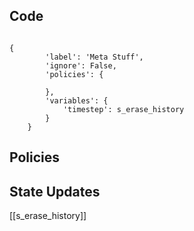 ## Code

<pre lang="python"><code>
{
        'label': 'Meta Stuff',
        'ignore': False,
        'policies': {

        },
        'variables': {
            'timestep': s_erase_history
        }
    }
</code></pre>

## Policies

## State Updates

[[s_erase_history]]